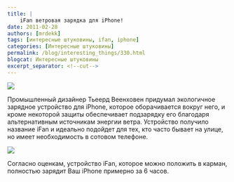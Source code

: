 ```yaml
---
title: |
    iFan ветровая зарядка для iPhone!
date: 2011-02-28
authors: [mrdekk]
tags: [интересные штуковины, ifan, iphone]
categories: [Интересные штуковины]
permalink: /blog/interesting_things/330.html
blogcat: Интересные штуковины
excerpt_separator: <!--cut-->
---
```



![](http://itw66.ru/uploads/images/00/00/01/2011/02/28/cc4e4e.jpg)


Промышленный дизайнер Тьеерд Веенховен придумал экологичное зарядное устройство для iPhone, которое оборачивается вокруг него, и кроме некоторой защиты обеспечивает подзарядку его благодаря альтернативным источникам энергии ветра. Устройство получило название iFan и идеально подойдет для тех, кто часто бывает на улице, но имеет необходимость в сотовом телефоне.


![](http://itw66.ru/uploads/images/00/00/01/2011/02/28/ad283c.jpg)


Согласно оценкам, устройство iFan, которое можно положить в карман, полностью зарядит Ваш iPhone примерно за 6 часов.

